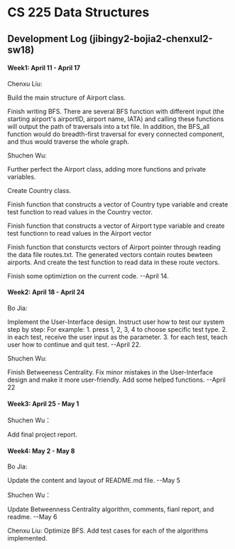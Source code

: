 # CS 225 Data Structures
## Development Log (jibingy2-bojia2-chenxul2-sw18)

#### Week1: April 11 - April 17


Chenxu Liu: 
  
  Build the main structure of Airport class. 
  
  Finish writing BFS. There are several BFS function with different input (the starting airport's airportID, airport name, IATA) and calling these functions will output the path of traversals into a txt file. In addition, the BFS_all function would do breadth-first traversal for every connected component, and thus would traverse the whole graph.

Shuchen Wu:
  
  Further perfect the Airport class, adding more functions and private variables.
  
  Create Country class.
  
  Finish function that constructs a vector of Country type variable and create test function to read values in the Country vector.
  
  Finish function that constructs a vector of Airport type variable and create test functionn to read values in the Airport vector
  
  Finish function that consturcts vectors of Airport pointer through reading the data file routes.txt. The generated vectors contain routes bewteen airports. And create the test function to read data in these route vectors.
  
  Finish some optimiztion on the current code. --April 14. 
  

#### Week2: April 18 - April 24


Bo Jia:
  
  Implement the User-Interface design.
  Instruct user how to test our system step by step:
  For example: 
    1. press 1, 2, 3, 4 to choose specific test type.
    2. in each test, receive the user input as the parameter.
    3. for each test, teach user how to continue and quit test. --April 22.
  
Shuchen Wu:

  Finish Betweeness Centrality.
  Fix minor mistakes in the User-Interface design and make it more user-friendly.
  Add some helped functions.  --April 22
  
  
#### Week3: April 25 - May 1

Shuchen Wu：

  Add final project report.

#### Week4: May 2 - May 8

Bo Jia:

  Update the content and layout of README.md file.  --May 5
  
Shuchen Wu：

  Update Betweenness Centrality algorithm, comments, fianl report, and readme. --May 6

Chenxu Liu:
  Optimize BFS.
  Add test cases for each of the algorithms implemented.